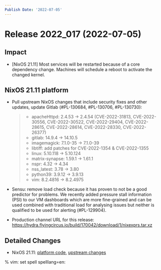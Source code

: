 ```yaml
---
Publish Date: '2022-07-05'
---
```


# Release 2022_017 (2022-07-05)

## Impact

- \[NixOS 21.11\] Most services will be restarted because of a core dependency
  change. Machines will schedule a reboot to activate the changed kernel.

## NixOS 21.11 platform

- Pull upstream NixOS changes that include security fixes and other
  updates, update Gitlab (#PL-130684, #PL-130706, #PL-130730):

  > - apacheHttpd: 2.4.53 -> 2.4.54 (CVE-2022-31813, CVE-2022-30556,
  >   CVE-2022-30522, CVE-2022-29404, CVE-2022-28615, CVE-2022-28614,
  >   CVE-2022-28330, CVE-2022-26377)
  > - gitlab: 14.9.4 -> 14.10.5
  > - imagemagick: 7.1.0-35 -> 7.1.0-39
  > - libtiff: add patches for CVE-2022-1354 & CVE-2022-1355
  > - linux: 5.10.118 -> 5.10.124
  > - matrix-synapse: 1.59.1 -> 1.61.1
  > - nspr: 4.32 -> 4.34
  > - nss_latest: 3.78 -> 3.80
  > - python39: 3.9.12 -> 3.9.13
  > - vim: 8.2.4816 -> 8.2.4975

- Sensu: remove load check because it has proven to not be a good predictor
  for problems. We recently added pressure stall information
  (PSI) to our VM dashboards which are more fine-grained and can be used
  combined with traditional load for analysing issues but neither is
  qualified to be used for alerting (#PL-129904).

- Production channel URL for this release: <https://hydra.flyingcircus.io/build/170042/download/1/nixexprs.tar.xz>

## Detailed Changes

- NixOS 21.11: [platform code](https://github.com/flyingcircusio/fc-nixos/compare/fc/r2022_016/21.11...097806d3b09ead955d0867b79ba1174d09363ff5),
  [upstream changes](https://github.com/flyingcircusio/nixpkgs/compare/397669babd51cebd19b07e3f70fd4b6960f0fb1a...f4cf82996be177196cb28d234b28ba111bae98fc)

% vim: set spell spelllang=en:
